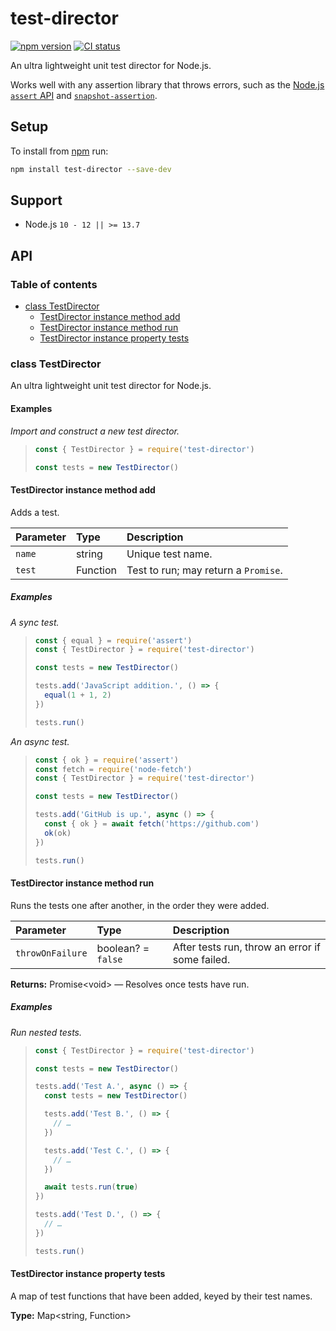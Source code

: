 # test-director

[![npm version](https://badgen.net/npm/v/test-director)](https://npm.im/test-director) [![CI status](https://github.com/jaydenseric/test-director/workflows/CI/badge.svg)](https://github.com/jaydenseric/test-director/actions)

An ultra lightweight unit test director for Node.js.

Works well with any assertion library that throws errors, such as the [Node.js `assert` API](https://nodejs.org/api/assert.html) and [`snapshot-assertion`](https://github.com/jaydenseric/snapshot-assertion).

## Setup

To install from [npm](https://npmjs.com) run:

```sh
npm install test-director --save-dev
```

## Support

- Node.js `10 - 12 || >= 13.7`

## API

### Table of contents

- [class TestDirector](#class-testdirector)
  - [TestDirector instance method add](#testdirector-instance-method-add)
  - [TestDirector instance method run](#testdirector-instance-method-run)
  - [TestDirector instance property tests](#testdirector-instance-property-tests)

### class TestDirector

An ultra lightweight unit test director for Node.js.

#### Examples

_Import and construct a new test director._

> ```js
> const { TestDirector } = require('test-director')
>
> const tests = new TestDirector()
> ```

#### TestDirector instance method add

Adds a test.

| Parameter | Type     | Description                          |
| :-------- | :------- | :----------------------------------- |
| `name`    | string   | Unique test name.                    |
| `test`    | Function | Test to run; may return a `Promise`. |

##### Examples

_A sync test._

> ```js
> const { equal } = require('assert')
> const { TestDirector } = require('test-director')
>
> const tests = new TestDirector()
>
> tests.add('JavaScript addition.', () => {
>   equal(1 + 1, 2)
> })
>
> tests.run()
> ```

_An async test._

> ```js
> const { ok } = require('assert')
> const fetch = require('node-fetch')
> const { TestDirector } = require('test-director')
>
> const tests = new TestDirector()
>
> tests.add('GitHub is up.', async () => {
>   const { ok } = await fetch('https://github.com')
>   ok(ok)
> })
>
> tests.run()
> ```

#### TestDirector instance method run

Runs the tests one after another, in the order they were added.

| Parameter | Type | Description |
| :-- | :-- | :-- |
| `throwOnFailure` | boolean? = `false` | After tests run, throw an error if some failed. |

**Returns:** Promise&lt;void> — Resolves once tests have run.

##### Examples

_Run nested tests._

> ```js
> const { TestDirector } = require('test-director')
>
> const tests = new TestDirector()
>
> tests.add('Test A.', async () => {
>   const tests = new TestDirector()
>
>   tests.add('Test B.', () => {
>     // …
>   })
>
>   tests.add('Test C.', () => {
>     // …
>   })
>
>   await tests.run(true)
> })
>
> tests.add('Test D.', () => {
>   // …
> })
>
> tests.run()
> ```

#### TestDirector instance property tests

A map of test functions that have been added, keyed by their test names.

**Type:** Map&lt;string, Function>
